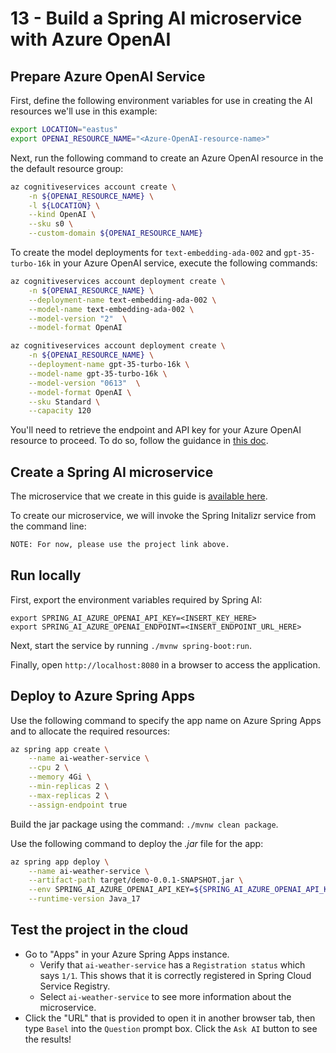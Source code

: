 # 13 - Build a Spring AI microservice with Azure OpenAI

## Prepare Azure OpenAI Service

First, define the following environment variables for use in creating the AI resources we'll use in this example:

```bash
export LOCATION="eastus"
export OPENAI_RESOURCE_NAME="<Azure-OpenAI-resource-name>"
```

Next, run the following command to create an Azure OpenAI resource in the the default resource group:

```bash
az cognitiveservices account create \
    -n ${OPENAI_RESOURCE_NAME} \
    -l ${LOCATION} \
    --kind OpenAI \
    --sku s0 \
    --custom-domain ${OPENAI_RESOURCE_NAME}   
```

To create the model deployments for `text-embedding-ada-002` and `gpt-35-turbo-16k` in your Azure OpenAI service, execute the following commands:

```bash
az cognitiveservices account deployment create \
    -n ${OPENAI_RESOURCE_NAME} \
    --deployment-name text-embedding-ada-002 \
    --model-name text-embedding-ada-002 \
    --model-version "2"  \
    --model-format OpenAI

az cognitiveservices account deployment create \
    -n ${OPENAI_RESOURCE_NAME} \
    --deployment-name gpt-35-turbo-16k \
    --model-name gpt-35-turbo-16k \
    --model-version "0613"  \
    --model-format OpenAI \
    --sku Standard \
    --capacity 120
```

You'll need to retrieve the endpoint and API key for your Azure OpenAI resource to proceed. To do so, follow the guidance in [this doc](https://learn.microsoft.com/en-us/azure/ai-services/openai/quickstart?pivots=programming-language-java).

## Create a Spring AI microservice

The microservice that we create in this guide is [available here](ai-weather-service/).

To create our microservice, we will invoke the Spring Initalizr service from the command line:

```bash
NOTE: For now, please use the project link above.
```

## Run locally

First, export the environment variables required by Spring AI:

```shell
export SPRING_AI_AZURE_OPENAI_API_KEY=<INSERT_KEY_HERE>
export SPRING_AI_AZURE_OPENAI_ENDPOINT=<INSERT_ENDPOINT_URL_HERE>
```

Next, start the service by running `./mvnw spring-boot:run`.

Finally, open `http://localhost:8080` in a browser to access the application.


## Deploy to Azure Spring Apps

Use the following command to specify the app name on Azure Spring Apps and to allocate the required resources:

```bash
az spring app create \
    --name ai-weather-service \
    --cpu 2 \
    --memory 4Gi \
    --min-replicas 2 \
    --max-replicas 2 \
    --assign-endpoint true
```

Build the jar package using the command: `./mvnw clean package`.

Use the following command to deploy the *.jar* file for the app:

```bash
az spring app deploy \
    --name ai-weather-service \
    --artifact-path target/demo-0.0.1-SNAPSHOT.jar \
    --env SPRING_AI_AZURE_OPENAI_API_KEY=${SPRING_AI_AZURE_OPENAI_API_KEY} SPRING_AI_AZURE_OPENAI_ENDPOINT=${SPRING_AI_AZURE_OPENAI_ENDPOINT} \
    --runtime-version Java_17
```

## Test the project in the cloud

- Go to "Apps" in your Azure Spring Apps instance.
  - Verify that `ai-weather-service` has a `Registration status` which says `1/1`. This shows that it is correctly registered in Spring Cloud Service Registry.
  - Select `ai-weather-service` to see more information about the microservice.
- Click the "URL" that is provided to open it in another browser tab, then type `Basel` into the `Question` prompt box. Click the `Ask AI` button to see the results!
